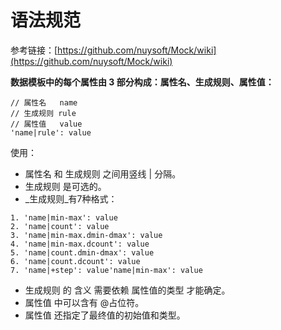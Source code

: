 # 语法规范

参考链接：[https://github.com/nuysoft/Mock/wiki](https://github.com/nuysoft/Mock/wiki)

**数据模板中的每个属性由 3 部分构成：属性名、生成规则、属性值：**

```
// 属性名   name
// 生成规则 rule
// 属性值   value
'name|rule': value
```

使用：

* 属性名 和 生成规则 之间用竖线 \| 分隔。
* 生成规则 是可选的。
* _生成规则_有7种格式：

```
1. 'name|min-max': value
2. 'name|count': value
3. 'name|min-max.dmin-dmax': value
4. 'name|min-max.dcount': value
5. 'name|count.dmin-dmax': value
6. 'name|count.dcount': value
7. 'name|+step': value'name|min-max': value
```

* 生成规则 的 含义 需要依赖 属性值的类型 才能确定。
* 属性值 中可以含有 @占位符。
* 属性值 还指定了最终值的初始值和类型。




